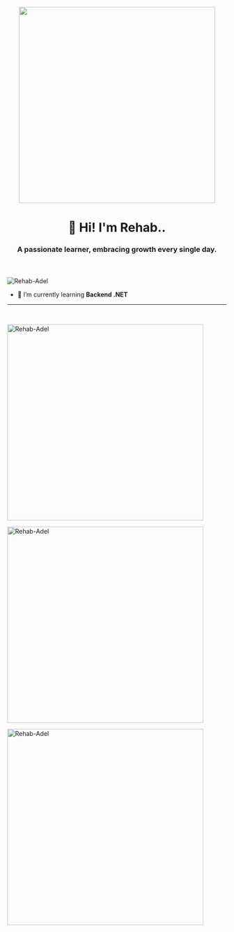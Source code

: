 <br clear="both">

<div align="center">
 <img height="450" src="https://64.media.tumblr.com/c70e8fcdf61a132a873f99db163896a2/tumblr_o48ggtdpJA1sfmahro1_400.gifv" />
</div>

###

<h1 align="center">
   👋 Hi! I'm Rehab..
</h1>
<h3 align="center"><b> A passionate learner, embracing growth every single day.</b></h3>

###

<br>

<p align="left"> <img src="https://komarev.com/ghpvc/?username=Rehab-Adel&label=Profile%20views&color=0e75b6&style=flat" alt="Rehab-Adel" /> </p>

- 🌱 I’m currently learning **Backend .NET**


 <hr style=" width:90% height:2px align-align:center">

<p align="left"> 
</p>

<br>

<p align="left">
  <img width="450px" src="https://github-readme-stats.vercel.app/api?username=Rehab-Adel&show_icons=true&locale=en&theme=dark" alt="Rehab-Adel" />
</p>

<p align="left">
  <img width="450px" src="https://github-readme-stats.vercel.app/api/top-langs?username=Rehab-Adel&show_icons=true&locale=en&layout=compact&theme=dark" alt="Rehab-Adel" />
</p>

<p align="left">
  <img width="450px" src="https://github-readme-streak-stats.herokuapp.com/?user=Rehab-Adel&theme=dark" alt="Rehab-Adel" />
</p>
